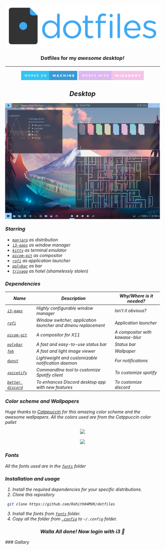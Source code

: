 <img src="./img/header.png" align="center">
<h3 align="center">Dotfiles for my <i>awesome<i> desktop!</h3>
<hr /> 

<p align="center">
<img src="img/works-on-machine.svg" height=30px> 
<img src="img/works-with-wizardry.svg" height=30px>
</p>

<h2 align="center">Desktop</h3>
<img src="./img/desktop.png" align="center">

### Starring

- [`manjaro`](https://manjaro.org/) as distribution
- [`i3-gaps`](https://github.com/Airblader/i3) as window manager
- [`kitty`](https://github.com/kovidgoyal/kitty) as terminal emulator
- [`picom-git`](https://github.com/yshui/picom) as compositor
- [`rofi`](https://github.com/davatorium/rofi) as application launcher
- [`polybar`](https://github.com/polybar/polybar) as bar
- [`trivago`](https://www.youtube.com/watch?v=dQw4w9WgXcQ) as hotel (shamelessly stolen)

  
### Dependencies

| Name | Description | Why/Where is it needed? |
| --- | --- | --- |
| [`i3-gaps`](https://github.com/Airblader/i3) |  Highly configurable window manager | Isn't it obvious? |
| [`rofi`](https://github.com/davatorium/rofi) | Window switcher, application launcher and dmenu replacement | Application launcher |
| [`picom-git`](https://github.com/yshui/picom) | A compositor for X11 | A compositor with kawase-blur |
| [`polybar`](https://github.com/polybar/polybar) | A fast and easy-to-use status bar  | Status bar | 
| [`feh`](https://github.com/derf/feh) |  A fast and light image viewer   | Wallpaper |
| [`dunst`](https://github.com/dunst-project/dunst) |  Lightweight and customizable notification daemon    | For notifications |
| [`spicetify`](https://github.com/spicetify/spicetify-cli) | Commandline tool to customize Spotify client | To customize spotify |
| [`better discord`](https://betterdiscord.app/) |   To enhances Discord desktop app with new features   | To customize discord |

### Color scheme and Wallpapers
Huge thanks to [Catppuccin](https://github.com/catppuccin/) for this amazing color scheme and the awesome wallpapers. All the colors used are from the *Catppuccin* color pallet
  
<p align="center"><img src="https://raw.githubusercontent.com/catppuccin/catppuccin/dev/assets/palette/morning.png"></p>
  
<p align="center"><img src="https://raw.githubusercontent.com/catppuccin/catppuccin/dev/assets/palette/night.png"></p>

### Fonts
All the fonts used are in the [`fonts`](https://github.com/Rohith04MVK/dotfiles/tree/main/fonts) folder
  
### Installation and usage
 
  
1. Install the required dependencies for your specific distributions.
2. Clone this repository
```bash
 git clone https://github.com/Rohith04MVK/dotfiles
```
3. Install the fonts from [`fonts`](https://github.com/Rohith04MVK/dotfiles/tree/main/fonts) folder.
4. Copy all the folder from [`.config`](https://github.com/Rohith04MVK/dotfiles/tree/main/.config) to `~/.config` folder.
<h3 align="center">Walla All done! Now login with i3 🎉</h3>
### Gallary
